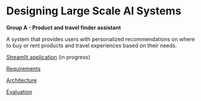 # Designing Large Scale AI Systems
**Group A - Product and travel finder assistant**

A system that provides users with personalized recommendations on where to buy or rent products and travel experiences based on their needs.

[Streamlit application](https://designinglargescaleaisystems-v1.streamlit.app) (in progress)


[Requirements](https://docs.google.com/document/d/1hjxACUqGpCPUHAd4Uc7aZNrUqpYdeydMBGXw691QWcg/edit?usp=sharing)


[Architecture](https://docs.google.com/document/d/1PZxl9DKgZ1k43cUaACFFCBOGsh6hGpejIbebC1EXNws/edit?usp=sharing)


[Evaluation]([https://docs.google.com/document/d/1cVZ5jPAirzwGO0M9XitxyHRLzTxusV2qWz1LlEDi5wE/edit?usp=sharing](https://docs.google.com/document/d/15Cuomhum6whtsCxhL-AZYyOcmrOzkbDkOPFBaoGFLn8/edit?usp=sharing))
